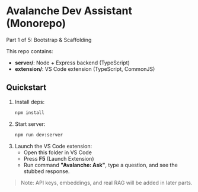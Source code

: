 # Avalanche Dev Assistant (Monorepo)

Part 1 of 5: Bootstrap & Scaffolding

This repo contains:
- **server/**: Node + Express backend (TypeScript)
- **extension/**: VS Code extension (TypeScript, CommonJS)

## Quickstart
1. Install deps:
   ```bash
   npm install
   ```
2. Start server:
   ```bash
   npm run dev:server
   ```
3. Launch the VS Code extension:
   - Open this folder in VS Code
   - Press **F5** (Launch Extension)
   - Run command **"Avalanche: Ask"**, type a question, and see the stubbed response.

> Note: API keys, embeddings, and real RAG will be added in later parts.
